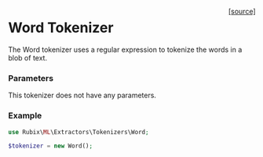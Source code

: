 <span style="float:right;"><a href="https://github.com/RubixML/RubixML/blob/master/src/Other/Tokenizers/Word.php">[source]</a></span>

# Word Tokenizer
The Word tokenizer uses a regular expression to tokenize the words in a blob of text.

### Parameters
This tokenizer does not have any parameters.

### Example
```php
use Rubix\ML\Extractors\Tokenizers\Word;

$tokenizer = new Word();
```